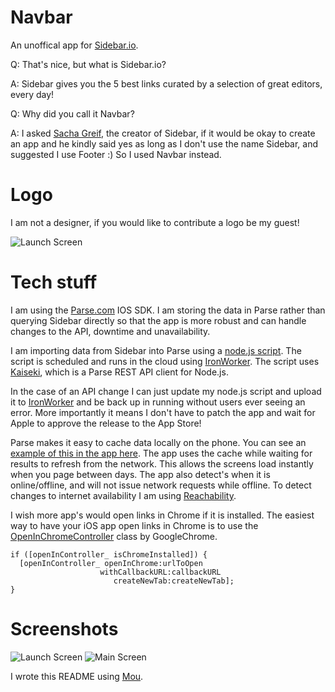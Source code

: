 Navbar
============

An unoffical app for [Sidebar.io](http://sidebar.io).

Q: That's nice, but what is Sidebar.io? 

A: Sidebar gives you the 5 best links curated by a selection of great editors, every day!

Q: Why did you call it Navbar?

A: I asked [Sacha Greif](http://), the creator of Sidebar, if it would be okay to create an app and he kindly said yes as long as I don't use the name Sidebar, and suggested I use Footer :) So I used Navbar instead.

Logo
============

I am not a designer, if you would like to contribute a logo be my guest!

![Launch Screen](https://raw.github.com/superlogical/Navbar/master/PSD/screen-3.png)


Tech stuff
=============

I am using the [Parse.com][6] IOS SDK. I am storing the data in Parse rather than querying Sidebar directly so that the app is more robust and can handle changes to the API, downtime and unavailability. 

I am importing data from Sidebar into Parse using a [node.js script][0]. The script is scheduled and runs in the cloud using [IronWorker][5]. The script uses [Kaiseki][1], which is a Parse REST API client for Node.js.

In the case of an API change I can just update my node.js script and upload it to [IronWorker][5] and be back up in running without users ever seeing an error. More importantly it means I don't have to patch the app and wait for Apple to approve the release to the App Store!

Parse makes it easy to cache data locally on the phone. You can see an [example of this in the app here][3]. The app uses the cache while waiting for results to refresh from the network. This allows the screens load instantly when you page between days. The app also detect's when it is online/offline, and will not issue network requests while offline. To detect changes to internet availability I am using [Reachability][4].

I wish more app's would open links in Chrome if it is installed. The easiest way to have your iOS app open links in Chrome is to use the [OpenInChromeController][7] class by GoogleChrome.

	if ([openInController_ isChromeInstalled]) {
	  [openInController_ openInChrome:urlToOpen
		                withCallbackURL:callbackURL
		                   createNewTab:createNewTab];
	}



Screenshots
=============

![Launch Screen](https://raw.github.com/superlogical/Navbar/master/PSD/screen-1.png)
![Main Screen](https://raw.github.com/superlogical/Navbar/master/PSD/screen-2.png)

I wrote this README using [Mou][2].

[0]:https://github.com/superlogical/Navbar/blob/master/IronIo/worker.js
[1]:https://github.com/shiki/kaiseki
[2]:http://mouapp.com/donate/
[3]:https://github.com/superlogical/Navbar/blob/master/Navbar/PostsViewController.m#L189
[4]:https://github.com/tonymillion/Reachability
[5]:http://www.iron.io/worker
[6]:http://www.parse.com
[7]:https://github.com/GoogleChrome/OpenInChrome/blob/master/OpenInChromeController.h
[8]:http://sachagreif.com/



